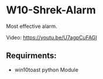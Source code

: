 
# W10-Shrek-Alarm
Most effective alarm.

Video: https://youtu.be/U7agpCuFAGI

Requirments:
---
* win10toast python Module

